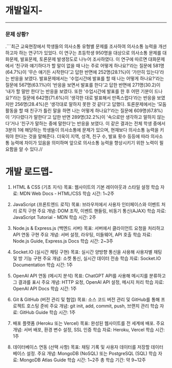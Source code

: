 # 개발일지-

---

### 문제 상황?

.```최근 교육현장에서 학생들의 의사소통 유형별 문제를 조사하여 의사소통 능력을 개선하고자 하는 연구1가 있었다. 이 연구는 초등학생 950명을 대상으로 의사소통 문제를 대화문제, 발표문제, 토론문제 발생정도로 나누어 조사하였다. 이 연구에 따르면 대화문제에서 ‘친구와 얘기하다가 할 말이 없을 때 나는 주로 어떻게 하나요?’라는 질문에 581명(64.7%)이 ‘무슨 얘기든 시작한다’고 답한 반면에 252명(28.1%)이 ‘가만히 있는다’라는 반응을 보였다. 발표문제에서는 ‘수업시간에 발표를 할 때 나는 어떻게 하나요?’라는 질문에 567명(63.1%)이 ‘반응을 보면서 발표를 한다’고 답한 반면에 271명(30.2)이 ‘내가 할 말만 한다’는 반응을 보였다. 또한 ‘수업시간에 발표를 한 후 어떤 기분이 드나요?’라는 질문에 642명(71.6%)이 ‘생각한 대로 발표해서 만족스럽다’라는 반응을 보였지만 256명(28.4%)은 ‘생각대로 말하지 못한 것 같다’고 답했다. 토론문제에서는 ‘모둠활동을 할 때 친구가 틀린 말을 하면 나는 어떻게 하나요?’라는 질문에 609명(67.8%)이 ‘기다렸다가 말한다’고 답한 반면 289명(32.2%)이 ‘속으로만 생각하고 말하지 않는다’거나 ‘친구가 말하는 중에 말한다’는 반응을 보였다.
이 같은 결과는 전체 학생 중에서 3분의 1에 해당하는 학생들이 의사소통에 문제가 있으며, 현재보다 의사소통 능력을 키워야 한다는 것을 말해준다. 더욱이 지역, 성격, 친구 수, 발표 횟수 등등에 따라 의사소통 능력에 차이가 있음을 의미하며 앞으로 의사소통 능력을 향상시키기 위한 노력이 필요함을 알 수 있다.//

# 개발 로드맵-

1. HTML & CSS (기초 지식)
   목표: 웹사이트의 기본 레이아웃과 스타일 설정
   학습 자료: MDN Web Docs - HTML/CSS
   학습 시간: 1~2주
2. JavaScript (프론트엔드 로직)
   목표: 브라우저에서 사용자 인터페이스와 이벤트 처리 로직 구현
   주요 개념: DOM 조작, 이벤트 핸들링, 비동기 통신(AJAX)
   학습 자료: JavaScript Tutorial - MDN
   학습 시간: 2주

3. Node.js & Express.js (백엔드 서버)
   목표: 서버에서 클라이언트 요청을 처리하고 API 연동 구현
   주요 개념: 서버 설정, 라우팅, 미들웨어, API 호출
   학습 자료: Node.js Guide, Express.js Docs
   학습 시간: 2~3주

4. Socket.IO (실시간 채팅 구현)
   목표: 실시간 양방향 통신을 사용해 사용자별 채팅 및 방 기능 구현
   주요 개념: 소켓 통신, 실시간 데이터 전송
   학습 자료: Socket.IO Documentation
   학습 시간: 1주

5. OpenAI API 연동 (메시지 분석)
   목표: ChatGPT API를 사용해 메시지를 분류하고 그 결과를 표시
   주요 개념: HTTP 요청, OpenAI API 설정, 메시지 처리
   학습 자료: OpenAI API Docs
   학습 시간: 1주

6. Git & GitHub (버전 관리 및 협업)
   목표: 소스 코드 버전 관리 및 GitHub를 통해 프로젝트 호스팅 준비
   주요 개념: git init, add, commit, push, 브랜치 관리
   학습 자료: GitHub Guide
   학습 시간: 1주

7. 배포 플랫폼 (Heroku 또는 Vercel)
   목표: 완성된 웹사이트를 전 세계에 배포.
   주요 개념: 서버 배포, 환경 변수 설정, SSL 인증
   학습 자료: Heroku, Vercel
   학습 시간: 1주

8. 데이터베이스 연동 (선택 사항)
   목표: 채팅 기록 및 사용자 데이터를 저장할 데이터베이스 설정.
   주요 개념: MongoDB (NoSQL) 또는 PostgreSQL (SQL)
   학습 자료: MongoDB Atlas Guide
   학습 시간: 1~2주
   총 학습 기간: 약 9~12주

```

```
